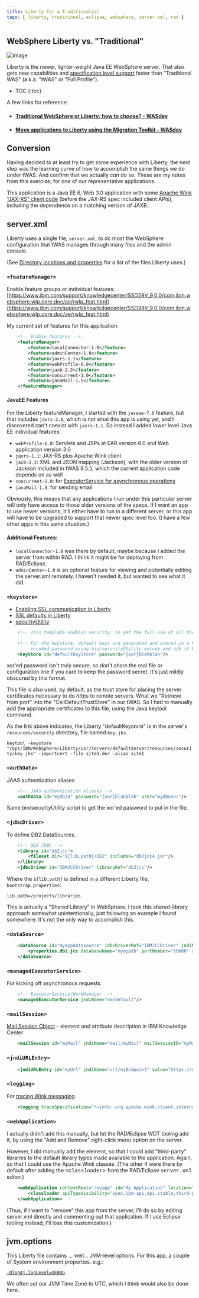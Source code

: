 ```yaml
---
title: Liberty for a Traditionalist
tags: [ liberty, traditional, eclipse, websphere, server.xml, rad ]
---
```

## WebSphere Liberty vs. "Traditional"

![image](https://avatars1.githubusercontent.com/u/4928521?s=200&v=4)

Liberty is the newer, lighter-weight Java EE WebSphere server. That also gets new capabilities and [specification level support](https://www.ibm.com/support/knowledgecenter/SSAW57_liberty/com.ibm.websphere.wlp.nd.multiplatform.doc/ae/rwlp_prog_model_support.html?cp=SSAW57_8.5.5) faster than "Traditional WAS" (a.k.a. "tWAS" or "Full Profile").

* TOC
{:toc}

A few links for reference:

*   #### [Traditional WebSphere or Liberty: how to choose? - WASdev](https://w3-connections.ibm.com/dogear/click?link=d5f74145-c5e4-4271-87d7-698807ea3b1a "https://developer.ibm.com/wasdev/docs/was-classic-or-was-liberty-how-to-choose/")

*   #### [Move applications to Liberty using the Migration Toolkit - WASdev](https://w3-connections.ibm.com/dogear/click?link=9fca101f-415a-4320-b12c-7a1d656ad541 "https://developer.ibm.com/wasdev/docs/move-applications-liberty-using-migration-toolkit/")

## Conversion

Having decided to at least try to get some experience with Liberty, the next step was the learning curve of how to accomplish the same things we do under tWAS. And confirm that we actually _can_ do so. These are my notes from this exercise, for one of our representative applications.

This application is a Java EE 6, Web 3.0 application with some [Apache Wink "JAX-RS" client code](https://www.ibm.com/developerworks/community/blogs/Dougclectica/entry/A_JSON_REST_client_in_WebSphere_8_5_Full_Profile) (before the JAX-RS spec included client APIs), including the dependence on a matching version of JAXB..

## server.xml

Liberty uses a single file, `server.xml`, to do most the WebSphere configuration that tWAS manages through many files and the admin console.

(See [Directory locations and properties](https://www.ibm.com/support/knowledgecenter/SSD28V_9.0.0/com.ibm.websphere.wlp.core.doc/ae/rwlp_dirs.html) for a list of the files Liberty uses.)

### `<featureManager>`

Enable feature groups or individual features: [https://www.ibm.com/support/knowledgecenter/SSD28V_9.0.0/com.ibm.websphere.wlp.core.doc/ae/rwlp_feat.html](https://www.ibm.com/support/knowledgecenter/SSD28V_9.0.0/com.ibm.websphere.wlp.core.doc/ae/rwlp_feat.html)

My current set of features for this application:
```xml
    <!-- Enable features -->  
    <featureManager>  
        <feature>localConnector-1.0</feature>  
        <feature>adminCenter-1.0</feature>  
        <feature>jaxrs-1.1</feature>  
        <feature>webProfile-6.0</feature>  
        <feature>jaxb-2.2</feature>  
        <feature>concurrent-1.0</feature>  
        <feature>javaMail-1.5</feature>  
    </featureManager>
```

#### JavaEE Features

For the Liberty featureManager, I started with the `javaee-7.0` feature, but that includes `jaxrs-2.0`, which is not what this app is using yet, and I discovered can't coexist with `jaxrs-1.1`. So instead I added lower level Java EE individual features:

*   `webProfile-6.0`: Servlets and JSPs at EAR version 6.0 and Web application version 3.0
*   `jaxrs-1.1`: JAX-RS plus Apache Wink client
*   `jaxb-2.2`: XML and JSON mapping (Jackson), with the older version of Jackson included in tWAS 8.5.5, which the current application code depends on as well
*   `concurrent-1.0`: for [ExecutorService for asynchronous operations](https://www.ibm.com/support/knowledgecenter/SSD28V_9.0.0/com.ibm.websphere.wlp.core.doc/ae/twlp_config_managedexecutor.html)
*   `javaMail-1.5`: for sending email

Obviously, this means that any applications I run under this particular server will only have access to those older versions of the specs. If I want an app to use newer versions, it'll either have to run in a different server, or this app will have to be upgraded to support that newer spec level too. (I have a few other apps in this same situation.)

#### Additional Features:

*   `localConnector-1.0` was there by default, maybe because I added the server from within RAD. I think it might be for deploying from RAD/Eclipse.
*   `adminCenter-1.0` is an optional feature for viewing and potentially editing the server.xml remotely. I haven't needed it, but wanted to see what it did.

### `<keystore>`

*   [Enabling SSL communication in Liberty](https://www.ibm.com/support/knowledgecenter/SSEQTP_liberty/com.ibm.websphere.wlp.doc/ae/twlp_sec_ssl.html)
*   [SSL defaults in Liberty](https://www.ibm.com/support/knowledgecenter/SSEQTP_liberty/com.ibm.websphere.wlp.doc/ae/rwlp_liberty_ssl_defaults.html)
*   [securityUtility](https://www.ibm.com/support/knowledgecenter/en/SSEQTP_liberty/com.ibm.websphere.wlp.doc/ae/rwlp_command_securityutil.html)

```xml
    <!-- This template enables security. To get the full use of all the capabilities, a keystore and user registry are required. -->

    <!-- For the keystore, default keys are generated and stored in a keystore. To provide the keystore password, generate an  
         encoded password using bin/securityUtility encode and add it below in the password attribute of the keyStore element. -->  
    <keyStore id="defaultKeyStore" password="{xor}blahblah"/>
```
xor'ed password isn't truly secure, so don't share the real file or configuration line if you care to keep the password secret. It's just mildly obscured by this format.

This file is also used, by default, as the trust store for placing the server certificates necessary to do _https_ to remote servers. What we "Retrieve from port" into the "CellDefaultTrustStore" in our tWAS. So I had to manually add the appropriate certificates to this file, using the Java keytool command.

As the link above indicates, the Liberty "defaultKeystore" is in the server's `resources/security` directory, file named `key.jks`.

`keytool -keystore "/opt/IBM/WebSphere/Liberty/usr/servers/defaultServer/resources/security/key.jks" -importcert -file site1.der -alias site1`

### `<authData>`

JAAS authentication aliases
```xml
    <!-- JAAS authentication aliases -->  
    <authData id="mydbid" password="{xor}blahblah" user="mydbuser"/>
```
Same bin/securityUtility script to get the xor'ed password to put in the file.

### `<jdbcDriver>`

To define DB2 DataSources.
```xml
    <!-- DB2 JDBC -->  
    <library id="db2jcc">  
        <fileset dir="${lib.path}/DB2" includes="db2jcc4.jar"/>  
    </library>  
    <jdbcDriver id="IBMJCCDriver" libraryRef="db2jcc"/>
```
Where the `${lib.path}` is defined in a different Liberty file, `bootstrap.properties`:
```properties
lib.path=/projects/libraries
```

This is actually a "Shared Library" in WebSphere. I took this shared-library approach somewhat unintentionally, just following an example I found somewhere. It's not the only way to accomplish this.

### `<dataSource>`
```xml
    <dataSource id="myappdatasource" jdbcDriverRef="IBMJCCDriver" jndiName="jdbc/myappdb">  
        <properties.db2.jcc databaseName="myappdb" portNumber="60000" serverName="dbserver"/>  
    </dataSource>
```

### `<managedExecutorService>`

For kicking off asynchronous requests.
```xml
    <!-- ExecutorService/WorkManager -->  
    <managedExecutorService jndiName="wm/default"/>
```

### `<mailSession>`

[Mail Session Object](https://www.ibm.com/support/knowledgecenter/en/SSAW57_liberty/com.ibm.websphere.liberty.autogen.nd.doc/ae/rwlp_config_mailSession.html) - element and attribute description in IBM Knowledge Center
```xml
    <mailSession id="myMail" jndiName="mail/myMail" mailSessionID="myMailSession" host="mymailserver.com" from="" password="" user=""/>
```

### `<jndiURLEntry>`
```xml
    <jndiURLEntry id="myUrl" jndiName="url/myEndpoint" value="https://myServer.com/myEndpointPath"/>
```

### `<logging>`

For [tracing Wink messaging](https://www.ibm.com/developerworks/community/blogs/Dougclectica/entry/Tracing_JAX_RS_client_messages_in_WebSphere).
```xml
    <logging traceSpecification="*=info: org.apache.wink.client.internal.log.*=all: org.apache.wink.client.internal.ResourceImpl=all"/>
```

### `<webApplication>`

I actually didn't add this manually, but let the RAD/Eclipse WDT tooling add it, by using the "Add and Remove" right-click menu option on the server.

However, I did manually add the <classloader> element, so that I could add "third-party" libraries to the default library types made available to the application. Again, so that I could use the Apache Wink classes. (The other 4 were there by default after adding the <span style="font-family:courier new,courier,monospace;"><classloader</span>> from the RAD/Eclipse <span style="font-family:courier new,courier,monospace;">server.xml</span> editor.)
```xml
    <webApplication contextRoot="/myapp" id="My Application" location="MyApplication.war" name="MY Application">  
        <classloader apiTypeVisibility="spec,ibm-api,api,stable,third-party"></classloader>  
    </webApplication>
```

(Thus, if I want to "remove" this app from the server, I'll do so by editing server.xml directly and commenting out that application. If I use Eclipse tooling instead, I'll lose this customization.)

## jvm.options

This Liberty file contains ... well... JVM-level options. For this app, a couple of System environment properties. e.g.:

[`-Dlog4j.logLevel=DEBUG`](https://www.ibm.com/developerworks/community/blogs/Dougclectica/entry/controlling_log4j_log_level_at_runtime)

We often set our JVM Time Zone to UTC, which I think would also be done here.
